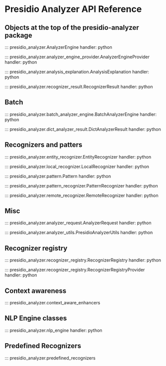 # Presidio Analyzer API Reference

## Objects at the top of the presidio-analyzer package

::: presidio_analyzer.AnalyzerEngine
    handler: python

::: presidio_analyzer.analyzer_engine_provider.AnalyzerEngineProvider
    handler: python

::: presidio_analyzer.analysis_explanation.AnalysisExplanation
    handler: python

::: presidio_analyzer.recognizer_result.RecognizerResult
    handler: python

## Batch

::: presidio_analyzer.batch_analyzer_engine.BatchAnalyzerEngine
    handler: python

::: presidio_analyzer.dict_analyzer_result.DictAnalyzerResult
    handler: python

## Recognizers and patters

::: presidio_analyzer.entity_recognizer.EntityRecognizer
    handler: python

::: presidio_analyzer.local_recognizer.LocalRecognizer
    handler: python

::: presidio_analyzer.pattern.Pattern
    handler: python

::: presidio_analyzer.pattern_recognizer.PatternRecognizer
    handler: python

::: presidio_analyzer.remote_recognizer.RemoteRecognizer
    handler: python

## Misc

::: presidio_analyzer.analyzer_request.AnalyzerRequest
    handler: python

::: presidio_analyzer.analyzer_utils.PresidioAnalyzerUtils
    handler: python

## Recognizer registry

::: presidio_analyzer.recognizer_registry.RecognizerRegistry
    handler: python

::: presidio_analyzer.recognizer_registry.RecognizerRegistryProvider
    handler: python

## Context awareness

::: presidio_analyzer.context_aware_enhancers

## NLP Engine classes

::: presidio_analyzer.nlp_engine
    handler: python

## Predefined Recognizers

::: presidio_analyzer.predefined_recognizers
